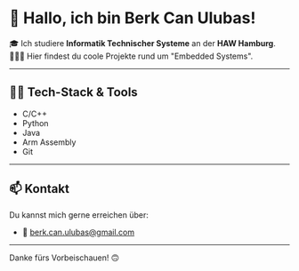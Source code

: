 # 👋 Hallo, ich bin Berk Can Ulubas!

🎓 Ich studiere **Informatik Technischer Systeme** an der **HAW Hamburg**.  
👨🏻‍💻 Hier findest du coole Projekte rund um "Embedded Systems".

---

## 🔧🧰 Tech-Stack & Tools

- C/C++
- Python
- Java
- Arm Assembly
- Git

---

## 📫 Kontakt

Du kannst mich gerne erreichen über:

- 📧 [berk.can.ulubas@gmail.com](mailto:berk.can.ulubas@gmail.com)

---

Danke fürs Vorbeischauen! 🙃
